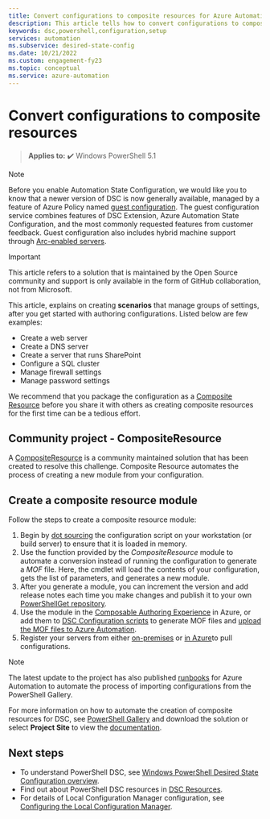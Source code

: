 ```yaml
---
title: Convert configurations to composite resources for Azure Automation State Configuration
description: This article tells how to convert configurations to composite resources for Azure Automation State Configuration.
keywords: dsc,powershell,configuration,setup
services: automation
ms.subservice: desired-state-config
ms.date: 10/21/2022
ms.custom: engagement-fy23
ms.topic: conceptual
ms.service: azure-automation
---
```


# Convert configurations to composite resources

> **Applies to:** :heavy_check_mark: Windows PowerShell 5.1

> [!NOTE]
> Before you enable Automation State Configuration, we would like you to know that a newer version of DSC is now generally available, managed by a feature of Azure Policy named [guest configuration](../governance/machine-configuration/overview.md). The guest configuration service combines features of DSC Extension, Azure Automation State Configuration, and the most commonly requested features from customer feedback. Guest configuration also includes hybrid machine support through [Arc-enabled servers](../azure-arc/servers/overview.md).

> [!IMPORTANT]
> This article refers to a solution that is maintained by the Open Source community and support is only available in the form of GitHub collaboration, not from Microsoft.

This article, explains on creating **scenarios** that manage groups of settings, after you get started with authoring configurations. Listed below are few examples:

- Create a web server
- Create a DNS server
- Create a server that runs SharePoint
- Configure a SQL cluster
- Manage firewall settings
- Manage password settings

We recommend that you package the configuration as a [Composite Resource](/powershell/dsc/resources/authoringresourcecomposite) before you share it with others as creating composite resources for the first time can be a tedious effort. 
 
## Community project - CompositeResource

A [CompositeResource](https://github.com/microsoft/compositeresource) is a community maintained solution that 
has been created to resolve this challenge. Composite Resource automates the process of creating a new module from your configuration.


## Create a composite resource module 

Follow the steps to create a composite resource module:

1. Begin by [dot sourcing](https://devblogs.microsoft.com/scripting/how-to-reuse-windows-powershell-functions-in-scripts/) the configuration script on your workstation (or build server) to ensure that it is loaded in memory.
1. Use the function provided by the *CompositeResource* module to automate a conversion instead of running the configuration to generate a *MOF* file.
   Here, the cmdlet will load the contents of your configuration, gets the list of parameters, and generates a new module.
1. After you generate a module, you can increment the version and add release notes each time you make changes and publish it to your own
[PowerShellGet repository](https://powershellexplained.com/2018-03-03-Powershell-Using-a-NuGet-server-for-a-PSRepository/?utm_source=blog&utm_medium=blog&utm_content=psscriptrepo).
1. Use the module in the [Composable Authoring Experience](./compose-configurationwithcompositeresources.md) in Azure, or add them to [DSC Configuration scripts](/powershell/dsc/configurations/configurations) to generate MOF files and [upload the MOF files to Azure Automation](./tutorial-configure-servers-desired-state.md#create-and-upload-a-configuration-to-azure-automation).
1. Register your servers from either [on-premises](./automation-dsc-onboarding.md#enable-physicalvirtual-linux-machines) or [in Azure](./automation-dsc-onboarding.md#enable-azure-vms)to pull configurations.

> [!NOTE]
> The latest update to the project has also published [runbooks](https://www.powershellgallery.com/packages?q=DscGallerySamples) for Azure Automation to automate the process of importing configurations from the PowerShell Gallery.

For more information on how to automate the creation of composite resources for DSC, see [PowerShell Gallery](https://www.powershellgallery.com/packages/compositeresource/) and download the solution or select **Project Site** to view the [documentation](https://github.com/microsoft/compositeresource).

## Next steps

- To understand PowerShell DSC, see [Windows PowerShell Desired State Configuration overview](/powershell/dsc/overview).
- Find out about PowerShell DSC resources in [DSC Resources](/powershell/dsc/resources/resources).
- For details of Local Configuration Manager configuration, see [Configuring the Local Configuration Manager](/powershell/dsc/managing-nodes/metaconfig).
